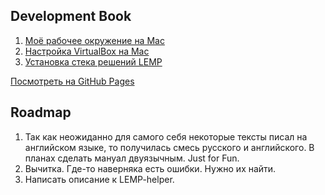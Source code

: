 ## Development Book

1. [Моё рабочее окружение на Mac](./OSX/README.md)
2. [Настройка VirtualBox на Mac](./VirtualBox/README.md)
3. [Установка стека решений LEMP](./LEMP/README.md)


[Посмотреть на GitHub Pages](http://asakasinsky.github.io/Development-book/)

## Roadmap

1. Так как неожиданно для самого себя некоторые тексты писал на английском языке, то получилась смесь русского и английского. В планах сделать мануал двуязычным. Just for Fun.
2. Вычитка. Где-то наверняка есть ошибки. Нужно их найти.
3. Написать описание к LEMP-helper.
